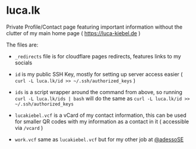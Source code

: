 # luca.lk

Private Profile/Contact page featuring important information without the clutter of my main home page ( https://luca-kiebel.de )

The files are:
 - `_redirects` file is for cloudflare pages redirects, features links to my socials

 - `id` is my public SSH Key, mostly for setting up server access easier ( `curl -L luca.lk/id >> ~/.ssh/authorized_keys` )

 - `ids` is a script wrapper around the command from above, so running `curl -L luca.lk/ids | bash` will do the same as `curl -L luca.lk/id >> ~/.ssh/authorized_keys`

 - `lucakiebel.vcf` is a vCard of my contact information, this can be used for smaller QR codes with my information as a contact in it ( accessible via `/vcard` )

 - `work.vcf` same as `lucakiebel.vcf` but for my other job at [@adessoSE](https://github.com/adessoSE)
